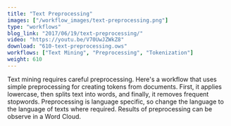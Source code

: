 ```yaml
---
title: "Text Preprocessing"
images: ["/workflow_images/text-preprocessing.png"]
type: "workflows"
blog_link: "2017/06/19/text-preprocessing/"
video: "https://youtu.be/V70UwJZWkZ8"
download: "610-text-preprocessing.ows"
workflows: ["Text Mining", "Preprocessing", "Tokenization"]
weight: 610
---
```


Text mining requires careful preprocessing. Here's a workflow that uses simple preprocessing for creating tokens from documents. First, it applies lowercase, then splits text into words, and finally, it removes frequent stopwords. Preprocessing is language specific, so change the language to the language of texts where required. Results of preprocessing can be observe in a Word Cloud.
